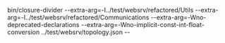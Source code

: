 bin/closure-divider --extra-arg=-I../test/websrv/refactored/Utils --extra-arg=-I../test/websrv/refactored/Communications --extra-arg=-Wno-deprecated-declarations --extra-arg=-Wno-implicit-const-int-float-conversion ../test/websrv/topology.json --